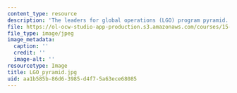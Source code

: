 ```yaml
---
content_type: resource
description: 'The leaders for global operations (LGO) program pyramid. '
file: https://ol-ocw-studio-app-production.s3.amazonaws.com/courses/15-317-organizational-leadership-and-change-summer-2009/aa1b585b86d63985d4f75a63ece68085_LGO_pyramid.jpg
file_type: image/jpeg
image_metadata:
  caption: ''
  credit: ''
  image-alt: ''
resourcetype: Image
title: LGO_pyramid.jpg
uid: aa1b585b-86d6-3985-d4f7-5a63ece68085
---
```

